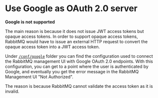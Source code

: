 # Use Google as OAuth 2.0 server

**Google is not supported**

The main reason is because it does not issue JWT access tokens
but opaque access tokens. In order to support opaque access tokens, RabbitMQ would have to issue an
external HTTP request to convert the opaque access token into a JWT access token.

Under [`/conf/google`](https://github.com/rabbitmq/rabbitmq-oauth2-tutorial/tree/main/conf/google) folder you can find the configuration used to connect the
RabbitMQ management UI with Google OAuth 2.0 endpoints. With this configuration,
you can get to a point where the user is authenticated by Google, and eventually
you get the error message in the RabbitMQ Management UI "Not Authorized".

The reason is because RabbitMQ cannot validate the access token as it is invalid.
